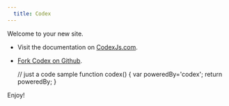 ```yaml
---
  title: Codex
---
```


Welcome to your new site.

* Visit the documentation on [CodexJs.com](http://codexjs.com).
* [Fork Codex on Github](http://github.com/logicalparadox/codex).

    // just a code sample
    function codex() {
      var poweredBy='codex';
      return poweredBy;
    }

Enjoy!